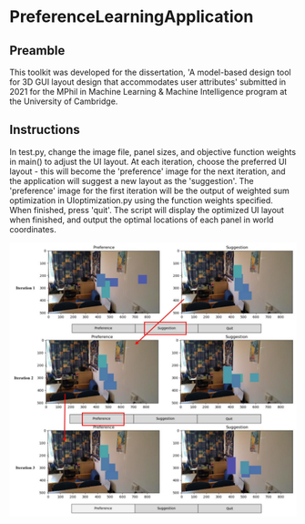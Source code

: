 # PreferenceLearningApplication

## Preamble
This toolkit was developed for the dissertation, 'A model-based design tool for 3D GUI layout design that accommodates user attributes' submitted in 2021 for the 
MPhil in Machine Learning & Machine Intelligence program at the University of Cambridge.

## Instructions
In test.py, change the image file, panel sizes, and objective function weights in main() to adjust the UI layout.
At each iteration, choose the preferred UI layout - this will become the 'preference' image for the next iteration, and the application will suggest a new layout as the 'suggestion'.
The 'preference' image for the first iteration will be the output of weighted sum optimization in UIoptimization.py using the function weights specified.
When finished, press 'quit'. The script will display the optimized UI layout when finished, and output the optimal locations of each panel in world coordinates.

<p align="center">
  <img src="https://github.com/jwlee97/PreferenceLearningApplication/blob/master/preference_learning.jpg" width=800 />
</p>
